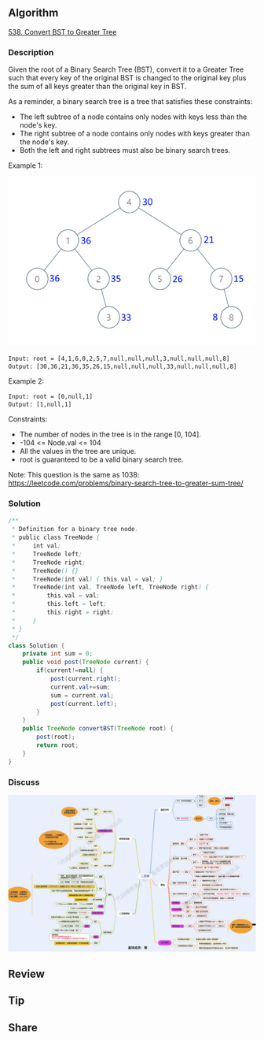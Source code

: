 ## Algorithm

[538. Convert BST to Greater Tree](https://leetcode.com/problems/convert-bst-to-greater-tree)

### Description

Given the root of a Binary Search Tree (BST), convert it to a Greater Tree such that every key of the original BST is changed to the original key plus the sum of all keys greater than the original key in BST.

As a reminder, a binary search tree is a tree that satisfies these constraints:

- The left subtree of a node contains only nodes with keys less than the node's key.
- The right subtree of a node contains only nodes with keys greater than the node's key.
- Both the left and right subtrees must also be binary search trees.

Example 1:

![](assets/20240308-37d84c3a.png)

```
Input: root = [4,1,6,0,2,5,7,null,null,null,3,null,null,null,8]
Output: [30,36,21,36,35,26,15,null,null,null,33,null,null,null,8]
```

Example 2:

```
Input: root = [0,null,1]
Output: [1,null,1]
```

Constraints:

- The number of nodes in the tree is in the range [0, 104].
- -104 <= Node.val <= 104
- All the values in the tree are unique.
- root is guaranteed to be a valid binary search tree.

Note: This question is the same as 1038: https://leetcode.com/problems/binary-search-tree-to-greater-sum-tree/

### Solution

```java
/**
 * Definition for a binary tree node.
 * public class TreeNode {
 *     int val;
 *     TreeNode left;
 *     TreeNode right;
 *     TreeNode() {}
 *     TreeNode(int val) { this.val = val; }
 *     TreeNode(int val, TreeNode left, TreeNode right) {
 *         this.val = val;
 *         this.left = left;
 *         this.right = right;
 *     }
 * }
 */
class Solution {
    private int sum = 0;
  	public void post(TreeNode current) {
  		if(current!=null) {
  			post(current.right);
  			current.val+=sum;
  			sum = current.val;
  			post(current.left);
  		}
  	}
    public TreeNode convertBST(TreeNode root) {
        post(root);
        return root;
    }
}
```

### Discuss

![](assets/20240308-3a4d6f80.png)

## Review


## Tip


## Share

